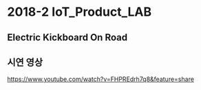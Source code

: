 # 2018-2 IoT_Product_LAB
## Electric Kickboard On Road
## 시연 영상 
https://www.youtube.com/watch?v=FHPREdrh7q8&feature=share

